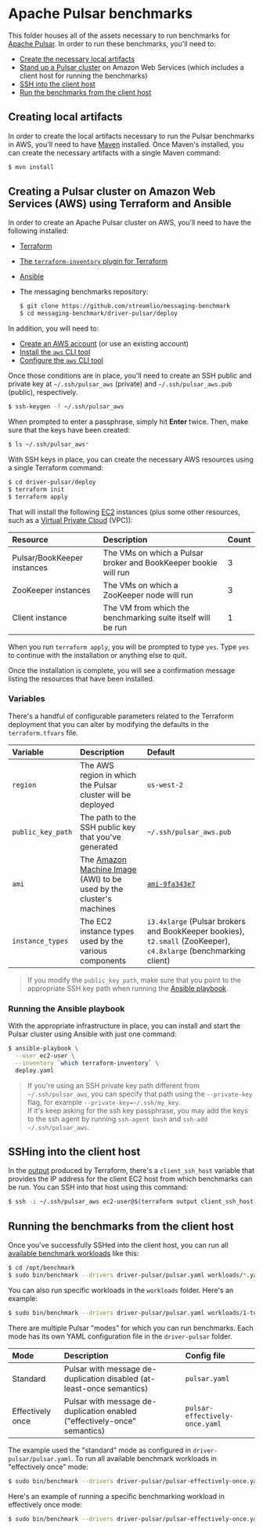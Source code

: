 # Apache Pulsar benchmarks

This folder houses all of the assets necessary to run benchmarks for [Apache Pulsar](https://pulsar.incubator.apache.org). In order to run these benchmarks, you'll need to:

* [Create the necessary local artifacts](#creating-local-artifacts)
* [Stand up a Pulsar cluster](#creating-a-pulsar-cluster-on-amazon-web-services-aws-using-terraform-and-ansible) on Amazon Web Services (which includes a client host for running the benchmarks)
* [SSH into the client host](#sshing-into-the-client-host)
* [Run the benchmarks from the client host](#running-the-benchmarks-from-the-client-host)

## Creating local artifacts

In order to create the local artifacts necessary to run the Pulsar benchmarks in AWS, you'll need to have [Maven](https://maven.apache.org/install.html) installed. Once Maven's installed, you can create the necessary artifacts with a single Maven command:

```bash
$ mvn install
```

## Creating a Pulsar cluster on Amazon Web Services (AWS) using Terraform and Ansible

In order to create an Apache Pulsar cluster on AWS, you'll need to have the following installed:

* [Terraform](https://terraform.io)
* [The `terraform-inventory` plugin for Terraform](https://github.com/adammck/terraform-inventory)
* [Ansible](http://docs.ansible.com/ansible/latest/intro_installation.html)
* The messaging benchmarks repository:

  ```bash
  $ git clone https://github.com/streamlio/messaging-benchmark
  $ cd messaging-benchmark/driver-pulsar/deploy
  ```

In addition, you will need to:

* [Create an AWS account](https://aws.amazon.com/account/) (or use an existing account)
* [Install the `aws` CLI tool](https://aws.amazon.com/cli/)
* [Configure the `aws` CLI tool](http://docs.aws.amazon.com/cli/latest/userguide/cli-chap-getting-started.html)

Once those conditions are in place, you'll need to create an SSH public and private key at `~/.ssh/pulsar_aws` (private) and `~/.ssh/pulsar_aws.pub` (public), respectively.

```bash
$ ssh-keygen -f ~/.ssh/pulsar_aws
```

When prompted to enter a passphrase, simply hit **Enter** twice. Then, make sure that the keys have been created:

```bash
$ ls ~/.ssh/pulsar_aws*
```

With SSH keys in place, you can create the necessary AWS resources using a single Terraform command:

```bash
$ cd driver-pulsar/deploy
$ terraform init
$ terraform apply
```

That will install the following [EC2](https://aws.amazon.com/ec2) instances (plus some other resources, such as a [Virtual Private Cloud](https://aws.amazon.com/vpc/) (VPC)):

Resource | Description | Count
:--------|:------------|:-----
Pulsar/BookKeeper instances | The VMs on which a Pulsar broker and BookKeeper bookie will run | 3
ZooKeeper instances | The VMs on which a ZooKeeper node will run | 3
Client instance | The VM from which the benchmarking suite itself will be run | 1

When you run `terraform apply`, you will be prompted to type `yes`. Type `yes` to continue with the installation or anything else to quit.

Once the installation is complete, you will see a confirmation message listing the resources that have been installed.

### Variables

There's a handful of configurable parameters related to the Terraform deployment that you can alter by modifying the defaults in the `terraform.tfvars` file.

Variable | Description | Default
:--------|:------------|:-------
`region` | The AWS region in which the Pulsar cluster will be deployed | `us-west-2`
`public_key_path` | The path to the SSH public key that you've generated | `~/.ssh/pulsar_aws.pub`
`ami` | The [Amazon Machine Image](http://docs.aws.amazon.com/AWSEC2/latest/UserGuide/AMIs.html) (AWI) to be used by the cluster's machines | [`ami-9fa343e7`](https://access.redhat.com/articles/3135091)
`instance_types` | The EC2 instance types used by the various components | `i3.4xlarge` (Pulsar brokers and BookKeeper bookies), `t2.small` (ZooKeeper), `c4.8xlarge` (benchmarking client)

> If you modify the `public_key_path`, make sure that you point to the appropriate SSH key path when running the [Ansible playbook](#running-the-ansible-playbook).

### Running the Ansible playbook

With the appropriate infrastructure in place, you can install and start the Pulsar cluster using Ansible with just one command:

```bash
$ ansible-playbook \
  --user ec2-user \
  --inventory `which terraform-inventory` \
  deploy.yaml
```

> If you're using an SSH private key path different from `~/.ssh/pulsar_aws`, you can specify that path using the `--private-key` flag, for example `--private-key=~/.ssh/my_key`. <br>If it's keep asking for the ssh key passphrase, you may add the keys to the ssh agent by running `ssh-agent bash` and `ssh-add ~/.ssh/pulsar_aws`.

## SSHing into the client host

In the [output](https://www.terraform.io/intro/getting-started/outputs.html) produced by Terraform, there's a `client_ssh_host` variable that provides the IP address for the client EC2 host from which benchmarks can be run. You can SSH into that host using this command:

```bash
$ ssh -i ~/.ssh/pulsar_aws ec2-user@$(terraform output client_ssh_host)
```

## Running the benchmarks from the client host

Once you've successfully SSHed into the client host, you can run all [available benchmark workloads](../#benchmarking-workloads) like this:

```bash
$ cd /opt/benchmark
$ sudo bin/benchmark --drivers driver-pulsar/pulsar.yaml workloads/*.yaml
```

You can also run specific workloads in the `workloads` folder. Here's an example:

```bash
$ sudo bin/benchmark --drivers driver-pulsar/pulsar.yaml workloads/1-topic-16-partitions-1kb.yaml
```

There are multiple Pulsar "modes" for which you can run benchmarks. Each mode has its own YAML configuration file in the `driver-pulsar` folder.

Mode | Description | Config file
:----|:------------|:-----------
Standard | Pulsar with message de-duplication disabled (at-least-once semantics) | `pulsar.yaml`
Effectively once | Pulsar with message de-duplication enabled ("effectively-once" semantics) | `pulsar-effectively-once.yaml`

The example used the "standard" mode as configured in `driver-pulsar/pulsar.yaml`. To run all available benchmark workloads in "effectively once" mode:

```bash
$ sudo bin/benchmark --drivers driver-pulsar/pulsar-effectively-once.yaml workloads/*.yaml
```

Here's an example of running a specific benchmarking workload in effectively once mode:

```bash
$ sudo bin/benchmark --drivers driver-pulsar/pulsar-effectively-once.yaml workloads/1-topic-16-partitions-1kb.yaml
```
